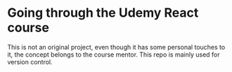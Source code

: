 # Going through the Udemy React course

This is not an original project, even though it has some personal touches to it, the concept belongs to the course mentor. This repo is mainly used for version control.
